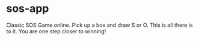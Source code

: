 # sos-app
Classic SOS Game online. Pick up a box and draw S or O. This is all there is to it.  You are one step closer to winning!
